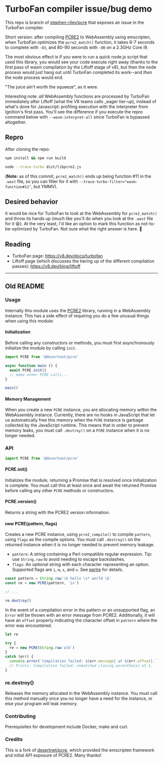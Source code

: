 # TurboFan compiler issue/bug demo

This repo is branch of [stephen-riley/pcre](https://github.com/stephen-riley/pcre/tree/master) that exposes an issue in the TurboFan compiler.

Short version: after compiling [PCRE2](https://pcre.org/) to WebAssembly using emscripten, when TurboFan optimizes the `pcre2_match()` function, it takes 6-7 seconds to complete with `-O3`, and 80-90 seconds with `-O0` on a 2.3GHz Core i9.  

The most obvious effect is if you were to run a quick node.js script that used this library, you would see your code execute right away (thanks to the first pass of wasm compilation by the Liftoff stage of v8), but then the node process would just hang out until TurboFan completed its work--and _then_ the node process would end.

"The juice ain't worth the squeeze", as it were.  

Interesting note: _all_ WebAssembly functions are processed by TurboFan immediately after Liftoff (what the V8 teams calls _eager tier-up), instead of what's done for Javascript: profiling execution with the interpreter from Ignition's first pass.  You'll see the difference if you execute the repro command below with `--wasm-interpret-all` since TurboFan is bypassed altogether.

## Repro

After cloning the repo:

```bash
npm install && npm run build

node --trace-turbo dist/libpcre2.js
```

(**Note:** as of this commit, `pcre2_match()` ends up being function #11 in the `.wast` file, so you can filter for it with `--trace-turbo-filter="wasm-function#11"`, but YMMV).

## Desired behavior

It would be nice for TurboFan to look at the WebAssembly for `pcre2_match()` and throw its hands up (much like you'll do when you look at the `.wast` file for it 😆).  At the very least, I'd like an option to mark this function as not-to-be-optimized by TurboFan.  Not sure what the right answer is here. 🤔

## Reading

* TurboFan page: https://v8.dev/docs/turbofan
* Liftoff page (which discusses the tiering up of the different compilation passes): https://v8.dev/blog/liftoff

---

## Old README

### Usage

Internally this module uses the [PCRE2](https://pcre.org/) library, running
in a WebAssembly instance. This has a side effect of requiring you do
a few unusual things when using this module:

#### Initialization

Before calling any constructors or methods, you must first asynchronously initialize the module by calling `init`.

```javascript
import PCRE from '@desertnet/pcre'

async function main () {
  await PCRE.init()
  // make other PCRE calls...
}

main()
```

#### Memory Management

When you create a new `PCRE` instance, you are allocating memory within the
WebAssembly instance. Currently, there are no hooks in JavaScript that
let us automatically free this memory when the `PCRE` instance is garbage
collected by the JavaScript runtime. This means that in order to prevent
memory leaks, you must call `.destroy()` on a `PCRE` instance when it
is no longer needed.

### API

```javascript
import PCRE from '@desertnet/pcre'
```

#### PCRE.init()

Initializes the module, returning a Promise that is resolved once
initialization is complete. You must call this at least once and await the
returned Promise before calling any other `PCRE` methods or constructors.

#### PCRE.version()

Returns a string with the PCRE2 version information.

#### new PCRE(pattern, flags)

Creates a new PCRE instance, using `pcre2_compile()` to compile `pattern`,
using `flags` as the compile options. You must call `.destroy()` on the
returned instance when it is no longer needed to prevent memory leakage.

- `pattern`: A string containing a Perl compatible regular expression.
  Tip: use `String.raw` to avoid needing to escape backslashes.
- `flags`: An optional string with each character representing an option.
  Supported flags are `i`, `m`, `s`, and `x`. See
  [perlre](http://perldoc.perl.org/perlre.html) for details.

```javascript
const pattern = String.raw`\b hello \s* world \b`
const re = new PCRE(pattern, 'ix')

// ...

re.destroy()
```

In the event of a compilation error in the pattern or an unsupported flag,
an `Error` will be thrown with an error message from PCRE2. Additionally, it
will have an `offset` property indicating the character offset in `pattern`
where the error was encountered.

```javascript
let re

try {
  re = new PCRE(String.raw`a)b`)
}
catch (err) {
  console.error(`Compilation failed: ${err.message} at ${err.offset}.`)
  // Prints: Compilation failed: unmatched closing parenthesis at 1.
}
```

### re.destroy()

Releases the memory allocated in the WebAssembly instance. You must call this
method manually once you no longer have a need for the instance, or else
your program will leak memory.

### Contributing

Prerequisites for development include Docker, make and curl.

### Credits

This is a fork of [desertnet/pcre](https://github.com/desertnet/pcre), which provided
the emscripten framework and initial API exposure of PCRE2.  Many thanks!
